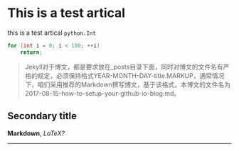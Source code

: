 # This is a test artical

this is a test artical `python.Int`

```c
for (int i = 0; i < 100; ++i)
    return;
```

>Jekyll对于博文，都是要求放在_posts目录下面，同时对博文的文件名有严格的规定，必须保持格式YEAR-MONTH-DAY-title.MARKUP，通常情况下，咱们采用推荐的Markdown撰写博文，基于该格式，本博文的文件名为2017-08-15-how-to-setup-your-github-io-blog.md。

## Secondary title

**Markdown**, *LaTeX?*
*****